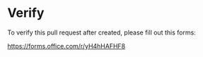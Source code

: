 # Verify
To verify this pull request after created, please fill out this forms:

https://forms.office.com/r/yH4hHAFHF8
